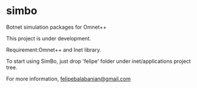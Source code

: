 # simbo
Botnet simulation packages for Omnet++

This project is under development.

Requirement:Omnet++ and Inet library.

To start using SimBo, just drop 'felipe' folder under inet/applications project tree.

For more information, felipebalabanian@gmail.com
